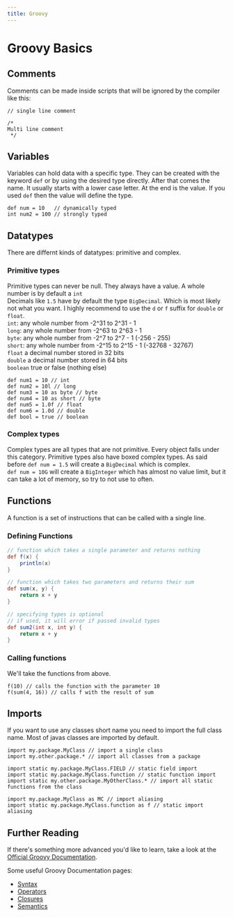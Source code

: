 ```yaml
---
title: Groovy
---
```


# Groovy Basics

## Comments

Comments can be made inside scripts that will be ignored by the compiler like this:

```groovy:no-line-numbers
// single line comment

/*
Multi line comment
 */
```

## Variables

Variables can hold data with a specific type. They can be created with the keyword `def` or by using the desired type directly.
After that comes the name. It usually starts with a lower case letter.
At the end is the value. If you used `def` then the value will define the type.

```groovy:no-line-numbers
def num = 10   // dynamically typed
int num2 = 100 // strongly typed
```

## Datatypes

There are differnt kinds of datatypes: primitive and complex.

### Primitive types

Primitive types can never be null. They always have a value. A whole number is by default a `int`<br>
Decimals like `1.5` have by default the type `BigDecimal`. Which is most likely not what you want.
I highly recommend to use the `d` or `f` suffix for `double` or `float`.<br>
`int`: any whole number from -2^31 to 2^31 - 1<br>
`long`: any whole number from -2^63 to 2^63 - 1 <br>
`byte`: any whole number from -2^7 to 2^7 - 1 (-256 - 255)<br>
`short`: any whole number from -2^15 to 2^15 - 1 (-32768 - 32767)<br>
`float` a decimal number stored in 32 bits<br>
`double` a decimal number stored in 64 bits<br>
`boolean` true or false (nothing else)

```groovy:no-line-numbers
def num1 = 10 // int
def num2 = 10l // long
def num3 = 10 as byte // byte
def num4 = 10 as short // byte
def num5 = 1.0f // float
def num6 = 1.0d // double
def bool = true // boolean
```

### Complex types

Complex types are all types that are not primitive. Every object falls under this category.
Primitive types also have boxed complex types.
As said before `def num = 1.5` will create a `BigDecimal` which is complex.<br>
`def num = 10G` will create a `BigInteger` which has almost no value limit, but it can take a lot of memory, so try to not use to often.

## Functions

A function is a set of instructions that can be called with a single line.

### Defining Functions

```groovy
// function which takes a single parameter and returns nothing
def f(x) {
    println(x)
}

// function which takes two parameters and returns their sum
def sum(x, y) {
    return x + y
}

// specifying types is optional
// if used, it will error if passed invalid types
def sum2(int x, int y) {
    return x + y
}
```

### Calling functions

We'll take the functions from above.

```groovy:no-line-numbers
f(10) // calls the function with the parameter 10
f(sum(4, 16)) // calls f with the result of sum
```

## Imports

If you want to use any classes short name you need to import the full class name.
Most of javas classes are imported by default.

```groovy:no-line-numbers
import my.package.MyClass // import a single class
import my.other.package.* // import all classes from a package

import static my.package.MyClass.FIELD // static field import
import static my.package.MyClass.function // static function import
import static my.other.package.MyOtherClass.* // import all static functions from the class

import my.package.MyClass as MC // import aliasing
import static my.package.MyClass.function as f // static import aliasing
```

## Further Reading

If there's something more advanced you'd like to learn, take a look at the [Official Groovy Documentation](https://groovy-lang.org/documentation.html).

Some useful Groovy Documentation pages:

- [Syntax](https://groovy-lang.org/syntax.html)
- [Operators](https://groovy-lang.org/operators.html)
- [Closures](https://groovy-lang.org/closures.html)
- [Semantics](https://groovy-lang.org/semantics.html)
